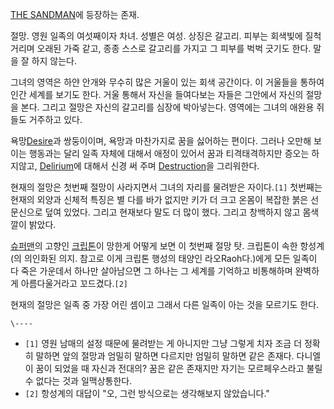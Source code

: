 [THE SANDMAN](THE%20SANDMAN.md)에 등장하는 존재.

절망. 영원 일족의 여섯째이자 차녀. 성별은 여성. 상징은 갈고리. 피부는 회색빛에 질척거리며 오래된 가죽 같고, 종종 스스로 갈고리를
가지고 그 피부를 벅벅 긋기도 한다. 말을 잘 하지 않는다.

그녀의 영역은 하얀 안개와 무수히 많은 거울이 있는 회색 공간이다. 이 거울들을 통하여 인간 세계를 보기도 한다. 거울 통해서 자신을
들여다보는 자들은 그안에서 자신의 절망을 본다. 그리고 절망은 자신의 갈고리를 심장에 박아넣는다. 영역에는 그녀의 애완용 쥐들도 거주하고
있다.

욕망[Desire](Desire.md)과 쌍둥이이며, 욕망과 마찬가지로 꿈을 싫어하는 편이다. 그러나 오만해 보이는 행동과는 달리 일족
자체에 대해서 애정이 있어서 꿈과 티격태격하지만 증오는 하지않고, [Delirium](Delirium.md)에 대해서 신경 써 주며
[Destruction](Destruction.md)을 그리워한다.

현재의 절망은 첫번째 절망이 사라지면서 그녀의 자리를 물려받은 자이다.`[1]` 첫번째는 현재의 외양과 신체적 특징은 별 다를 바가 없지만
키가 더 크고 온몸이 복잡한 붉은 선 문신으로 덮여 있었다. 그리고 현재보다 말도 더 많이 했다. 그리고 창백하지 않고 몸색깔이 밝았다.

[슈퍼맨](%EC%8A%88%ED%8D%BC%EB%A7%A8.md)의 고향인
[크립톤](%ED%81%AC%EB%A6%BD%ED%86%A4.md)이 망한게 어떻게 보면 이 첫번째 절망 탓. 크립톤이 속한 항성계(의
의인화된 의지. 참고로 이게 크립톤 행성의 태양인 라오Raoh다.)에게 모든 일족이 다 죽은 가운데서 하나만 살아남으면 그 하나는 그 세계를
기억하고 비통해하며 완벽하게 아름다울거라고 꼬드겼다.`[2]`

현재의 절망은 일족 중 가장 어린 셈이고 그래서 다른 일족이 아는 것을 모르기도 한다.

`\----`

  * `[1]` 영원 남매의 설정 때문에 물려받는 게 아니지만 그냥 그렇게 치자 조금 더 정확히 말하면 앞의 절망과 엄밀히 말하면 다르지만 엄밀히 말하면 같은 존재다. 다니엘이 꿈이 되었을 때 자신과 전대의? 꿈은 같은 존재지만 자기는 모르페우스라고 불릴 수 없다는 것과 일맥상통한다.
  * `[2]` 항성계의 대답이 "오, 그런 방식으로는 생각해보지 않았습니다."

